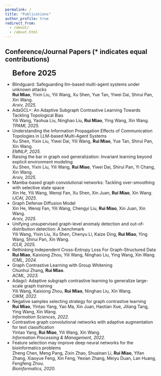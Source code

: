 ```yaml
---
permalink: /
title: "Publications"
author_profile: true
redirect_from: 
  - /about/
  - /about.html
---
```


## Conference/Journal Papers (* indicates equal contributions)
<ul>

<font size="5"><b>Before 2025</b></font><br />
<li>Blindguard: Safeguarding llm-based multi-agent systems under unknown attacks<br />
<b>Rui Miao</b>, Yixin Liu, Yili Wang, Xu Shen, Yue Tan, Yiwei Dai, Shirui Pan, Xin Wang.<br />
<i>Arxiv, 2025.</i><br /></li>

<li>AdaGCL+: An Adaptive Subgraph Contrastive Learning Towards Tackling Topological Bias<br />
Yili Wang, Yaohua Liu, Ninghao Liu, <b>Rui Miao</b>, Ying Wang, Xin Wang.<br />
<i>TPAMI, 2025.</i><br /></li>

<li>Understanding the Information Propagation Effects of Communication Topologies in LLM-based Multi-Agent Systems<br />
Xu Shen, Yixin Liu, Yiwei Dai, Yili Wang, <b>Rui Miao</b>, Yue Tan, Shirui Pan, Xin Wang.<br />
<i>EMNLP, 2025.</i><br /></li>

<li>Raising the bar in graph ood generalization: Invariant learning beyond explicit environment modeling<br />
Xu Shen, Yixin Liu, Yili Wang, <b>Rui Miao</b>, Yiwei Dai, Shirui Pan, Yi Chang, Xin Wang.<br />
<i>Arxiv, 2025.</i><br /></li>

<li>Mamba-based graph convolutional networks: Tackling over-smoothing with selective state space<br />
Xin He, Yili Wang, Wenqi Fan, Xu Shen, Xin Juan, <b>Rui Miao</b>, Xin Wang.<br />
<i>IJCAI, 2025.</i><br /></li>

<li>Graph Defense Diffusion Model<br />
Xin He, Wenqi Fan, Yili Wang, Chengyi Liu, <b>Rui Miao</b>, Xin Juan, Xin Wang.<br />
<i>Arxiv, 2025.</i><br /></li>

<li>Unifying unsupervised graph-level anomaly detection and out-of-distribution detection: A benchmark<br />
Yili Wang, Yixin Liu, Xu Shen, Chenyu Li, Kaize Ding, <b>Rui Miao</b>, Ying Wang, Shirui Pan, Xin Wang.<br />
<i>ICLR, 2025.</i><br /></li>

<li>Rethinking Independent Cross-Entropy Loss For Graph-Structured Data<br />
<b>Rui Miao</b>, Kaixiong Zhou, Yili Wang, Ninghao Liu, Ying Wang, Xin Wang.<br />
<i>ICML, 2024.</i><br /></li>

<li>Graph Contrastive Learning with Group Whitening<br />
Chunhui Zhang, <b>Rui Miao</b>.<br />
<i>ACML, 2023.</i><br /></li>

<li>Adagcl: Adaptive subgraph contrastive learning to generalize large-scale graph training<br />
Yili Wang, Kaixiong Zhou, <b>Rui Miao</b>, Ninghao Liu, Xin Wang.<br />
<i>CIKM, 2022.</i><br /></li>

<li>Negative samples selecting strategy for graph contrastive learning<br />
<b>Rui Miao</b>, Yintao Yang, Yao Ma, Xin Juan, Haotian Xue, Jiliang Tang, Ying Wang, Xin Wang.<br />
<i>Information Sciences, 2022.</i><br /></li>

<li>Contrastive graph convolutional networks with adaptive augmentation for text classification<br />
Yintao Yang, <b>Rui Miao</b>, Yili Wang, Xin Wang.<br />
<i>Information Processing & Management, 2022.</i><br /></li>

<li>Feature selection may improve deep neural networks for the bioinformatics problems<br />
Zheng Chen, Meng Pang, Zixin Zhao, Shuainan Li, <b>Rui Miao</b>, Yifan Zhang, Xiaoyue Feng, Xin Feng, Yexian Zhang, Meiyu Duan, Lan Huang, Fengfeng Zhou.<br />
<i>Bioinformatics, 2020.</i><br /></li>



